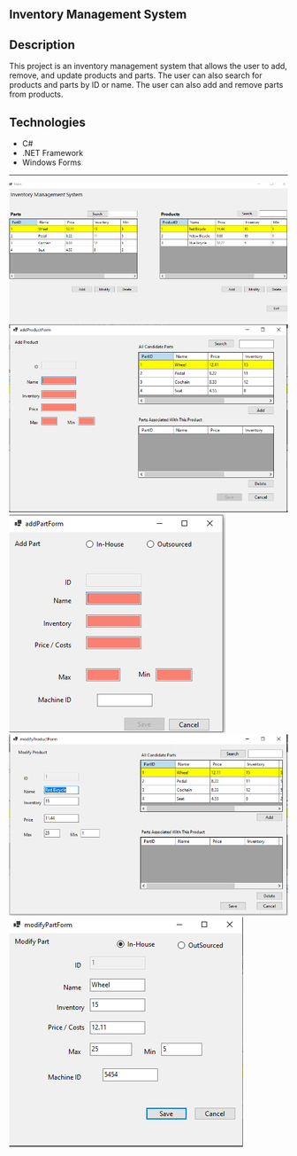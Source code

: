 ## Inventory Management System

## Description

This project is an inventory management system that allows the user to add, remove, and update products and parts. The user can also search for products and parts by ID or name. The user can also add and remove parts from products.

## Technologies

- C#
- .NET Framework
- Windows Forms

---

![Main Screen](Pictures/mainScreen.png)
![Add Product](Pictures/addProductForm.png)
![Add Part](Pictures/addPartForm.png)
![Modify Product](Pictures/modifyProductForm.png)
![Modify Part](Pictures/modifyPartForm.png)
